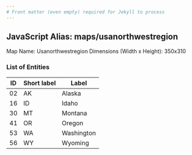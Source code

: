 ```yaml
---
# Front matter (even empty) required for Jekyll to process
---
```


## JavaScript Alias: maps/usanorthwestregion

Map Name: Usanorthwestregion
Dimensions (Width x Height): 350x310





### List of Entities

ID | Short label | Label
---|---|---|
02|AK|Alaska
16|ID|Idaho
30|MT|Montana
41|OR|Oregon
53|WA|Washington
56|WY|Wyoming

